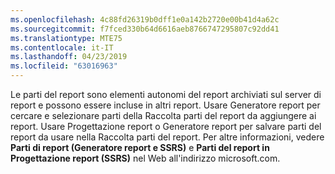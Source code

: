 ```yaml
---
ms.openlocfilehash: 4c88fd26319b0dff1e0a142b2720e00b41d4a62c
ms.sourcegitcommit: f7fced330b64d6616aeb8766747295807c92dd41
ms.translationtype: MTE75
ms.contentlocale: it-IT
ms.lasthandoff: 04/23/2019
ms.locfileid: "63016963"
---
```

  Le parti del report sono elementi autonomi del report archiviati sul server di report e possono essere incluse in altri report. Usare Generatore report per cercare e selezionare parti della Raccolta parti del report da aggiungere ai report. Usare Progettazione report o Generatore report per salvare parti del report da usare nella Raccolta parti del report. Per altre informazioni, vedere **Parti di report (Generatore report e SSRS)** e **Parti del report in Progettazione report (SSRS)** nel Web all'indirizzo microsoft.com.
   